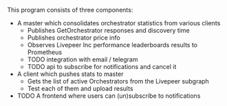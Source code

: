 This program consists of three components:
  - A master which consolidates orchestrator statistics from various clients
    - Publishes GetOrchestrator responses and discovery time
    - Publishes orchestrator price info
    - Observes Livepeer Inc performance leaderboards results to Prometheus
    - TODO integration with email / telegram
    - TODO api to subscribe for notifications and cancel it
  - A client which pushes stats to master
    - Gets the list of active Orchestrators from the Livepeer subgraph
    - Test each of them and upload results
  - TODO A frontend where users can (un)subscribe to notifications